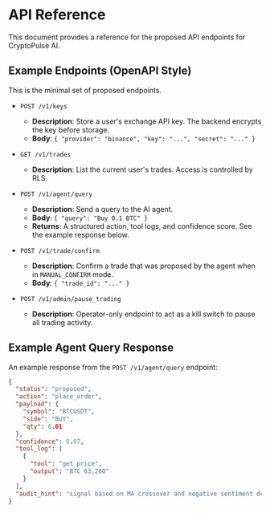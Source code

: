 # API Reference

This document provides a reference for the proposed API endpoints for CryptoPulse AI.

## Example Endpoints (OpenAPI Style)

This is the minimal set of proposed endpoints.

-   `POST /v1/keys`
    -   **Description**: Store a user's exchange API key. The backend encrypts the key before storage.
    -   **Body**: `{ "provider": "binance", "key": "...", "secret": "..." }`

-   `GET /v1/trades`
    -   **Description**: List the current user's trades. Access is controlled by RLS.

-   `POST /v1/agent/query`
    -   **Description**: Send a query to the AI agent.
    -   **Body**: `{ "query": "Buy 0.1 BTC" }`
    -   **Returns**: A structured action, tool logs, and confidence score. See the example response below.

-   `POST /v1/trade/confirm`
    -   **Description**: Confirm a trade that was proposed by the agent when in `MANUAL_CONFIRM` mode.
    -   **Body**: `{ "trade_id": "..." }`

-   `POST /v1/admin/pause_trading`
    -   **Description**: Operator-only endpoint to act as a kill switch to pause all trading activity.

## Example Agent Query Response

An example response from the `POST /v1/agent/query` endpoint:

```json
{
  "status": "proposed",
  "action": "place_order",
  "payload": {
    "symbol": "BTCUSDT",
    "side": "BUY",
    "qty": 0.01
  },
  "confidence": 0.87,
  "tool_log": [
    {
      "tool": "get_price",
      "output": "BTC 63,200"
    }
  ],
  "audit_hint": "signal based on MA crossover and negative sentiment decline"
}
```
